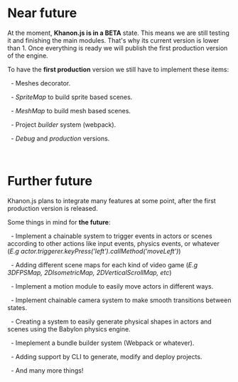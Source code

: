 # Near future

At the moment, **Khanon.js is in a BETA** state. This means we are still testing it and finishing the main modules. That's why its current version is lower than 1.
Once everything is ready we will publish the first production version of the engine.

To have the **first production** version we still have to implement these items:

&nbsp;
    - Meshes decorator.

&nbsp;
    - *SpriteMap* to build sprite based scenes.

&nbsp;
    - *MeshMap* to build mesh based scenes.

&nbsp;
    - Project *builder* system (webpack).

&nbsp;
    - *Debug* and *production* versions.

&nbsp;
# Further future

Khanon.js plans to integrate many features at some point, after the first production version is released.

Some things in mind for **the future**:

&nbsp;
    - Implement a chainable system to trigger events in actors or scenes according to other actions like input events, physics events, or whatever (*E.g actor.triggerer.keyPress('left').callMethod('moveLeft')*)

&nbsp;
    - Adding different scene maps for each kind of video game (*E.g 3DFPSMap, 2DIsometricMap, 2DVerticalScrollMap, etc*)

&nbsp;
    - Implement a motion module to easily move actors in different ways.

&nbsp;
    - Implement chainable camera system to make smooth transitions between states.

&nbsp;
    - Creating a system to easily generate physical shapes in actors and scenes using the Babylon physics engine.

&nbsp;
    - Imeplement a bundle builder system (Webpack or whatever).

&nbsp;
    - Adding support by CLI to generate, modify and deploy projects.

&nbsp;
    - And many more things!